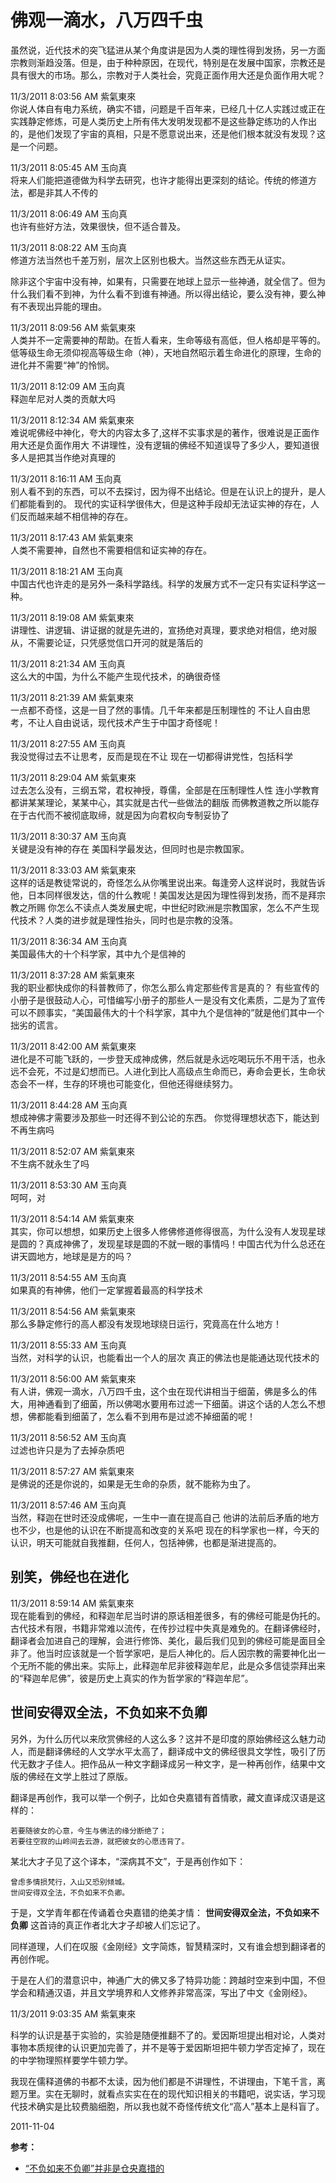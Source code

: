 # 佛观一滴水，八万四千虫


虽然说，近代技术的突飞猛进从某个角度讲是因为人类的理性得到发扬，另一方面宗教则渐趋没落。但是，由于种种原因，在现代，特别是在发展中国家，宗教还是具有很大的市场。那么，宗教对于人类社会，究竟正面作用大还是负面作用大呢？

11/3/2011 8:03:56 AM 紫氣東來    
你说人体自有电力系统，确实不错，问题是千百年来，已经几十亿人实践过或正在实践静定修炼，可是人类历史上所有伟大发明发现都不是这些静定练功的人作出的，是他们发现了宇宙的真相，只是不愿意说出来，还是他们根本就没有发现？这是一个问题。

11/3/2011 8:05:45 AM 玉向真    
将来人们能把道德做为科学去研究，也许才能得出更深刻的结论。传统的修道方法，都是非其人不传的

11/3/2011 8:06:49 AM 玉向真    
也许有些好方法，效果很快，但不适合普及。

11/3/2011 8:08:22 AM 玉向真    
修道方法当然也千差万别，层次上区别也极大。当然这些东西无从证实。

除非这个宇宙中没有神，如果有，只需要在地球上显示一些神通，就全信了。但为什么我们看不到神，为什么看不到谁有神通。所以得出结论，要么没有神，要么神有不表现出异能的理由。

11/3/2011 8:09:56 AM 紫氣東來  
人类并不一定需要神的帮助。在哲人看来，生命等级有高低，但人格却是平等的。低等级生命无须仰视高等级生命（神），天地自然昭示着生命进化的原理，生命的进化并不需要“神”的怜悯。 

11/3/2011 8:12:09 AM 玉向真  
释迦牟尼对人类的贡献大吗

11/3/2011 8:12:34 AM 紫氣東來  
难说呢佛经中神化，夸大的内容太多了,这样不实事求是的著作，很难说是正面作用大还是负面作用大
不讲理性，没有逻辑的佛经不知道误导了多少人，要知道很多人是把其当作绝对真理的

11/3/2011 8:16:11 AM 玉向真  
别人看不到的东西，可以不去探讨，因为得不出结论。但是在认识上的提升，是人们都能看到的。
现代的实证科学很伟大，但是这种手段却无法证实神的存在，人们反而越来越不相信神的存在。

11/3/2011 8:17:43 AM 紫氣東來  
人类不需要神，自然也不需要相信和证实神的存在。

11/3/2011 8:18:21 AM 玉向真  
中国古代也许走的是另外一条科学路线。科学的发展方式不一定只有实证科学这一种。

11/3/2011 8:19:08 AM 紫氣東來  
讲理性、讲逻辑、讲证据的就是先进的，宣扬绝对真理，要求绝对相信，绝对服从，不需要论证，只凭感觉信口开河的就是落后的

11/3/2011 8:21:34 AM 玉向真  
这么大的中国，为什么不能产生现代技术，的确很奇怪

11/3/2011 8:21:39 AM 紫氣東來  
一点都不奇怪，这是一目了然的事情。几千年来都是压制理性的
不让人自由思考，不让人自由说话，现代技术产生于中国才奇怪呢！

11/3/2011 8:27:55 AM 玉向真  
我没觉得过去不让思考，反而是现在不让
现在一切都得讲党性，包括科学

11/3/2011 8:29:04 AM 紫氣東來  
过去怎么没有，三纲五常，君权神授，尊儒，全部是在压制理性人性
连小学教育都讲某某理论，某某中心，其实就是古代一些做法的翻版
而佛教道教之所以能存在于古代而不被彻底取缔，就是因为向君权向专制妥协了

11/3/2011 8:30:37 AM 玉向真  
关键是没有神的存在
美国科学最发达，但同时也是宗教国家。

11/3/2011 8:33:03 AM 紫氣東來  
这样的话是教徒常说的，奇怪怎么从你嘴里说出来。每逢旁人这样说时，我就告诉他，日本同样很发达，信的什么教呢！美国发达是因为理性得到发扬，而不是拜宗教之所赐
你怎么不读点人类发展史呢，中世纪时欧洲是宗教国家，怎么不产生现代技术？人类的进步就是理性抬头，同时也是宗教的没落。

11/3/2011 8:36:34 AM 玉向真  
美国最伟大的十个科学家，其中九个是信神的

11/3/2011 8:37:28 AM 紫氣東來  
我的职业都快成你的科普教师了，你怎么那么肯定那些传言是真的？
有些宣传的小册子是很鼓动人心，可惜编写小册子的那些人一是没有文化素质，二是为了宣传可以不顾事实，“美国最伟大的十个科学家，其中九个是信神的”就是他们其中一个拙劣的谎言。

11/3/2011 8:42:00 AM 紫氣東來  
进化是不可能飞跃的，一步登天成神成佛，然后就是永远吃喝玩乐不用干活，也永远不会死，不过是幻想而已。人进化到比人高级点生命而已，寿命会更长，生命状态会不一样，生存的环境也可能变化，但他还得继续努力。

11/3/2011 8:44:28 AM 玉向真  
想成神佛才需要涉及那些一时还得不到公论的东西。
你觉得理想状态下，能达到不再生病吗

11/3/2011 8:52:07 AM 紫氣東來  
不生病不就永生了吗

11/3/2011 8:53:30 AM 玉向真  
呵呵，对

11/3/2011 8:54:14 AM 紫氣東來  
其实，你可以想想，如果历史上很多人修佛修道修得很高，为什么没有人发现星球是圆的？真成神佛了，发现星球是圆的不就一眼的事情吗！中国古代为什么总还在讲天圆地方，地球是是方的吗？

11/3/2011 8:54:55 AM 玉向真  
如果真的有神佛，他们一定掌握着最高的科学技术

11/3/2011 8:54:56 AM 紫氣東來  
那么多静定修行的高人都没有发现地球绕日运行，究竟高在什么地方！

11/3/2011 8:55:33 AM 玉向真  
当然，对科学的认识，也能看出一个人的层次
真正的佛法也是能通达现代技术的

11/3/2011 8:56:00 AM 紫氣東來  
有人讲，佛观一滴水，八万四千虫，这个虫在现代讲相当于细菌，佛是多么的伟大，用神通看到了细菌，所以佛喝水要用布过滤一下细菌。讲这个话的人怎么不想想，佛都能看到细菌了，怎么看不到用布是过滤不掉细菌的呢！

11/3/2011 8:56:52 AM 玉向真  
过滤也许只是为了去掉杂质吧

11/3/2011 8:57:27 AM 紫氣東來  
是佛说的还是你说的，如果是无生命的杂质，就不能称为虫了。

11/3/2011 8:57:46 AM 玉向真  
当然，释迦在世时还没成佛呢，一生中一直在提高自己
他讲的法前后矛盾的地方也不少，也是他的认识在不断提高和改变的关系吧
现在的科学家也一样，今天的认识，明天可能就自我推翻，任何人，包括神佛，也都是渐进提高的。

## 别笑，佛经也在进化

11/3/2011 8:59:14 AM 紫氣東來  
现在能看到的佛经，和释迦牟尼当时讲的原话相差很多，有的佛经可能是伪托的。古代技术有限，书籍非常难以流传，在传抄过程中失真是难免的。在翻译佛经时，翻译者会加进自己的理解，会进行修饰、美化，最后我们见到的佛经可能是面目全非了。他当时应该就是一个哲学家吧，是后人神化的。后人因宗教的需要神化出一个无所不能的佛出来。实际上，此释迦牟尼非彼释迦牟尼，此是众多信徒崇拜出来的“释迦牟尼佛”，彼是历史上真实的作为哲学家的“释迦牟尼”。

## 世间安得双全法，不负如来不负卿

另外，为什么历代以来欣赏佛经的人这么多？这并不是印度的原始佛经这么魅力动人，而是翻译佛经的人文学水平太高了，翻译成中文的佛经很具文学性，吸引了历代无数才子佳人。把作品从一种文字翻译成另一种文字，是一种再创作，结果中文版的佛经在文学上胜过了原版。

翻译是再创作，我可以举一个例子，比如仓央嘉错有首情歌，藏文直译成汉语是这样的：

	若要随彼女的心意，今生与佛法的缘分断绝了；
	若要往空寂的山岭间去云游，就把彼女的心愿违背了。
	
某北大才子见了这个译本，“深病其不文”，于是再创作如下：

	曾虑多情损梵行，入山又恐别倾城。
	世间安得双全法，不负如来不负卿。		

于是，文学青年都在传诵着仓央嘉错的绝美才情： **世间安得双全法，不负如来不负卿** 这首诗的真正作者北大才子却被人们忘记了。

同样道理，人们在叹服《金刚经》文字简炼，智熭精深时，又有谁会想到翻译者的再创作呢。

于是在人们的潜意识中，神通广大的佛又多了特异功能：跨越时空来到中国，不但学会和精通汉语，并且文学境界和人文修养非常高深，写出了中文《金刚经》。

11/3/2011 9:03:35 AM 紫氣東來  

科学的认识是基于实验的，实验是随便推翻不了的。爱因斯坦提出相对论，人类对事物本质规律的认识更加完善了，并不是等于爱因斯坦把牛顿力学否定掉了，现在的中学物理照样要学牛顿力学。

我现在儒释道佛的书都不太读，因为他们都是不讲理性，不讲理由，下笔千言，离题万里。实在无聊时，就看点实实在在的现代知识相关的书籍吧，说实话，学习现代技术确实是比较费脑细胞，所以我也就不奇怪传统文化“高人”基本上是科盲了。


2011-11-04

**参考：**
- [“不负如来不负卿”并非是仓央嘉措的](http://blog.sina.com.cn/s/blog_496027890100a2bh.html)
